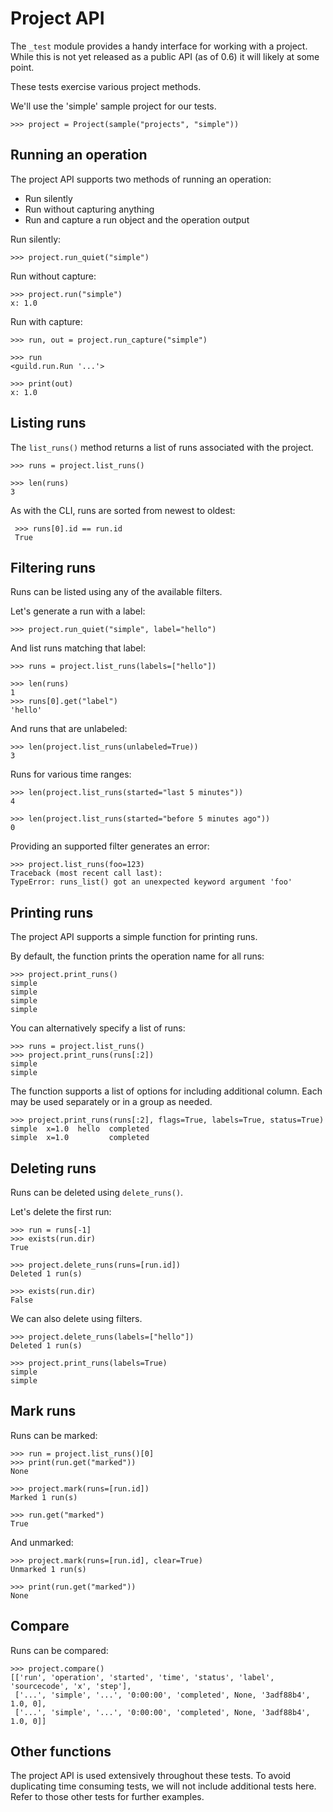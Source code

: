 # Project API

The `_test` module provides a handy interface for working with a
project. While this is not yet released as a public API (as of 0.6) it
will likely at some point.

These tests exercise various project methods.

We'll use the 'simple' sample project for our tests.

    >>> project = Project(sample("projects", "simple"))

## Running an operation

The project API supports two methods of running an operation:

 - Run silently
 - Run without capturing anything
 - Run and capture a run object and the operation output

Run silently:

    >>> project.run_quiet("simple")

Run without capture:

    >>> project.run("simple")
    x: 1.0

Run with capture:

    >>> run, out = project.run_capture("simple")

    >>> run
    <guild.run.Run '...'>

    >>> print(out)
    x: 1.0

## Listing runs

The `list_runs()` method returns a list of runs associated with the
project.

    >>> runs = project.list_runs()

    >>> len(runs)
    3

 As with the CLI, runs are sorted from newest to oldest:

     >>> runs[0].id == run.id
     True

## Filtering runs

Runs can be listed using any of the available filters.

Let's generate a run with a label:

    >>> project.run_quiet("simple", label="hello")

And list runs matching that label:

    >>> runs = project.list_runs(labels=["hello"])

    >>> len(runs)
    1
    >>> runs[0].get("label")
    'hello'

And runs that are unlabeled:

    >>> len(project.list_runs(unlabeled=True))
    3

Runs for various time ranges:

    >>> len(project.list_runs(started="last 5 minutes"))
    4

    >>> len(project.list_runs(started="before 5 minutes ago"))
    0

Providing an supported filter generates an error:

    >>> project.list_runs(foo=123)
    Traceback (most recent call last):
    TypeError: runs_list() got an unexpected keyword argument 'foo'

## Printing runs

The project API supports a simple function for printing runs.

By default, the function prints the operation name for all runs:

    >>> project.print_runs()
    simple
    simple
    simple
    simple

You can alternatively specify a list of runs:

    >>> runs = project.list_runs()
    >>> project.print_runs(runs[:2])
    simple
    simple

The function supports a list of options for including additional
column. Each may be used separately or in a group as needed.

    >>> project.print_runs(runs[:2], flags=True, labels=True, status=True)
    simple  x=1.0  hello  completed
    simple  x=1.0         completed

## Deleting runs

Runs can be deleted using `delete_runs()`.

Let's delete the first run:

    >>> run = runs[-1]
    >>> exists(run.dir)
    True

    >>> project.delete_runs(runs=[run.id])
    Deleted 1 run(s)

    >>> exists(run.dir)
    False

We can also delete using filters.

    >>> project.delete_runs(labels=["hello"])
    Deleted 1 run(s)

    >>> project.print_runs(labels=True)
    simple
    simple

## Mark runs

Runs can be marked:

    >>> run = project.list_runs()[0]
    >>> print(run.get("marked"))
    None

    >>> project.mark(runs=[run.id])
    Marked 1 run(s)

    >>> run.get("marked")
    True

And unmarked:

    >>> project.mark(runs=[run.id], clear=True)
    Unmarked 1 run(s)

    >>> print(run.get("marked"))
    None

## Compare

Runs can be compared:

    >>> project.compare()
    [['run', 'operation', 'started', 'time', 'status', 'label', 'sourcecode', 'x', 'step'],
     ['...', 'simple', '...', '0:00:00', 'completed', None, '3adf88b4', 1.0, 0],
     ['...', 'simple', '...', '0:00:00', 'completed', None, '3adf88b4', 1.0, 0]]

## Other functions

The project API is used extensively throughout these tests. To avoid
duplicating time consuming tests, we will not include additional tests
here. Refer to those other tests for further examples.
